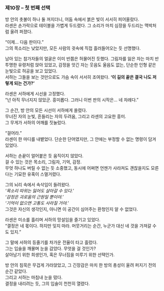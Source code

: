 ### 제10장 – 첫 번째 선택

방 안의 촛불이 하나 둘 꺼지더니, 어둠 속에서 붉은 빛이 서서히 피어올랐다.  
라센은 손가락으로 테이블을 가볍게 두드렸다. 그 소리가 마치 심장을 두드리는 맥박처럼 울려 퍼졌다.  

“이제… 다음 판이다.”  
그의 목소리는 낮았지만, 모든 사람의 귓속에 직접 흘러들어오는 듯 선명했다.  

남아 있는 참가자들의 얼굴은 이미 반쯤은 허물어진 듯했다. 그림자를 잃은 자는 마치 반투명한 유령처럼 앉아 있었고, 감정을 앗긴 자는 웃음도 울음도 없는, 단순한 인형 같은 눈빛으로 허공을 보고 있었다.  
서하는 그들을 보는 것만으로도 가슴 속이 서서히 조여왔다. **‘이 길의 끝은 결국 나도 저렇게 되는 건가?’**

라센은 서하에게 시선을 고정했다.  
“넌 아직 무너지지 않았군. 흥미롭다. 그러니 이번 판의 시작은… 네 차례다.”  

그 순간, 방 안의 모든 시선이 서하에게 쏠렸다.  
무너진 자의 눈빛, 흔들리는 자의 두려움, 그리고 라센의 고요한 흥미.  
그 무게가 서하의 어깨를 짓눌렀다. 

“걸어라.”  
라센이 한 마디를 내뱉었다. 단순한 단어였지만, 그 안에는 부정할 수 없는 명령이 담겨 있었다.  

서하는 손끝이 얼어붙은 듯 움직이지 않았다.  
걸 수 있는 것은 목소리, 그림자, 기억, 감정.  
무엇 하나도 버릴 수 없는 듯 소중했고, 동시에 어쩌면 언젠가 사라져도 괜찮을지도 모른다는 기묘한 유혹이 스멀거렸다.  

그의 뇌리 속에서 속삭임이 들려왔다.  
*‘목소리 따위는 잃어도 살아갈 수 있다.’*  
*‘감정은 괴로움의 근원일 뿐이야.’*  
*‘기억이 없으면 고통도 사라질 거야.’*  
그것은 자신의 생각인지, 아니면 이 공간이 심어주는 환청인지 알 수 없었다.  

라센은 미소를 흘리며 서하의 망설임을 즐기고 있었다.  
“결정은 네 몫이다. 하지만 잊지 마라. 머뭇거리는 순간, 누군가 대신 네 것을 가져갈 수도 있지.”  

그 말에 서하의 등줄기를 차가운 전율이 타고 흘렀다.  
그는 입술을 깨물며 눈을 감았다. 무엇을 걸 것인가?  
살아남기 위한 희생인가, 혹은 무너짐을 미루기 위한 선택인가.  

방 안의 침묵은 무겁게 가라앉았고, 그 긴장감은 마치 한 방의 총성이 울려 퍼지기 전의 순간 같았다.  
그리고 서하는 마침내 눈을 떴다.  
결정을 내리려는 듯, 그의 입술이 천천히 열렸다.

